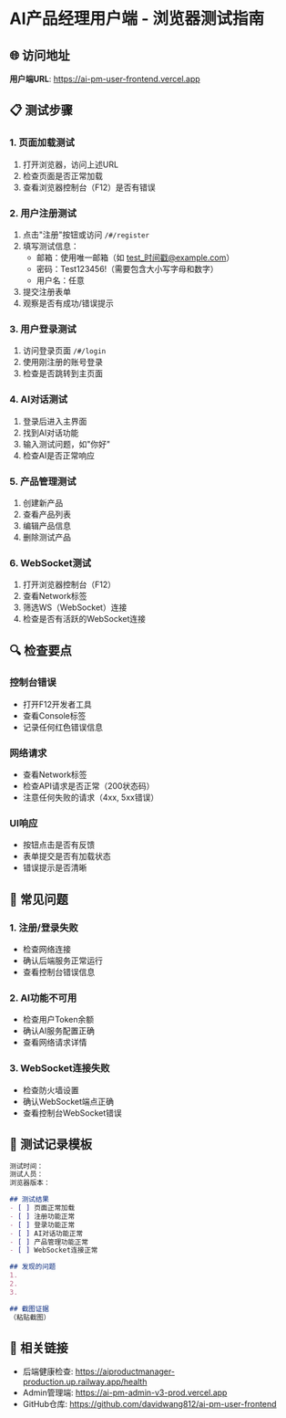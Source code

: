 # AI产品经理用户端 - 浏览器测试指南

## 🌐 访问地址
**用户端URL**: https://ai-pm-user-frontend.vercel.app

## 📋 测试步骤

### 1. 页面加载测试
1. 打开浏览器，访问上述URL
2. 检查页面是否正常加载
3. 查看浏览器控制台（F12）是否有错误

### 2. 用户注册测试
1. 点击"注册"按钮或访问 `/#/register`
2. 填写测试信息：
   - 邮箱：使用唯一邮箱（如 test_时间戳@example.com）
   - 密码：Test123456!（需要包含大小写字母和数字）
   - 用户名：任意
3. 提交注册表单
4. 观察是否有成功/错误提示

### 3. 用户登录测试
1. 访问登录页面 `/#/login`
2. 使用刚注册的账号登录
3. 检查是否跳转到主页面

### 4. AI对话测试
1. 登录后进入主界面
2. 找到AI对话功能
3. 输入测试问题，如"你好"
4. 检查AI是否正常响应

### 5. 产品管理测试
1. 创建新产品
2. 查看产品列表
3. 编辑产品信息
4. 删除测试产品

### 6. WebSocket测试
1. 打开浏览器控制台（F12）
2. 查看Network标签
3. 筛选WS（WebSocket）连接
4. 检查是否有活跃的WebSocket连接

## 🔍 检查要点

### 控制台错误
- 打开F12开发者工具
- 查看Console标签
- 记录任何红色错误信息

### 网络请求
- 查看Network标签
- 检查API请求是否正常（200状态码）
- 注意任何失败的请求（4xx, 5xx错误）

### UI响应
- 按钮点击是否有反馈
- 表单提交是否有加载状态
- 错误提示是否清晰

## 🐛 常见问题

### 1. 注册/登录失败
- 检查网络连接
- 确认后端服务正常运行
- 查看控制台错误信息

### 2. AI功能不可用
- 检查用户Token余额
- 确认AI服务配置正确
- 查看网络请求详情

### 3. WebSocket连接失败
- 检查防火墙设置
- 确认WebSocket端点正确
- 查看控制台WebSocket错误

## 📝 测试记录模板

```markdown
测试时间：
测试人员：
浏览器版本：

## 测试结果
- [ ] 页面正常加载
- [ ] 注册功能正常
- [ ] 登录功能正常
- [ ] AI对话功能正常
- [ ] 产品管理功能正常
- [ ] WebSocket连接正常

## 发现的问题
1. 
2. 
3. 

## 截图证据
（粘贴截图）
```

## 🔗 相关链接
- 后端健康检查: https://aiproductmanager-production.up.railway.app/health
- Admin管理端: https://ai-pm-admin-v3-prod.vercel.app
- GitHub仓库: https://github.com/davidwang812/ai-pm-user-frontend